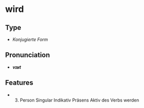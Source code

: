 # wird
## Type
- _Konjugierte Form_
## Pronunciation
- **_vɪʁt_**
## Features
-  3. Person Singular Indikativ Präsens Aktiv des Verbs werden
